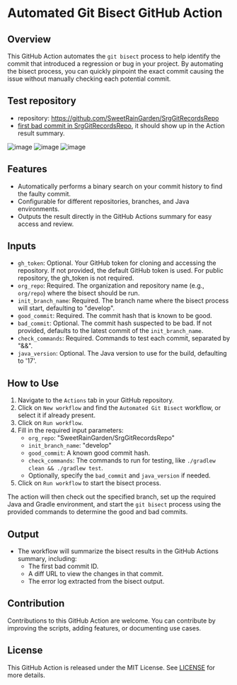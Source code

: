 # Automated Git Bisect GitHub Action

## Overview
This GitHub Action automates the `git bisect` process to help identify the commit that introduced a regression or bug in your project. By automating the bisect process, you can quickly pinpoint the exact commit causing the issue without manually checking each potential commit.
 
## Test repository
- repository: https://github.com/SweetRainGarden/SrgGitRecordsRepo
- [first bad commit in SrgGitRecordsRepo](https://github.com/SweetRainGarden/SrgGitRecordsRepo/commit/7abdb50f6b661a3e9039c3d4d315600da7b2729e), it should show up in the Action result summary.

![image](https://github.com/SweetRainGarden/SrgGactionGittoolsRepo/assets/2296154/547f53df-cc41-47a0-bda1-9e8fbd191265)
![image](https://github.com/SweetRainGarden/SrgGactionGittoolsRepo/assets/2296154/41c6847c-6437-4158-b5b1-8a9163e5b639)
![image](https://github.com/SweetRainGarden/SrgGactionGittoolsRepo/assets/2296154/073e06b0-f6fe-4af3-9a0c-541816758cb4)

## Features
- Automatically performs a binary search on your commit history to find the faulty commit.
- Configurable for different repositories, branches, and Java environments.
- Outputs the result directly in the GitHub Actions summary for easy access and review.

## Inputs

- `gh_token`: Optional. Your GitHub token for cloning and accessing the repository. If not provided, the default GitHub token is used. For public repository, the gh_token is not required.
- `org_repo`: Required. The organization and repository name (e.g., `org/repo`) where the bisect should be run.
- `init_branch_name`: Required. The branch name where the bisect process will start, defaulting to "develop".
- `good_commit`: Required. The commit hash that is known to be good.
- `bad_commit`: Optional. The commit hash suspected to be bad. If not provided, defaults to the latest commit of the `init_branch_name`.
- `check_commands`: Required. Commands to test each commit, separated by "&&".
- `java_version`: Optional. The Java version to use for the build, defaulting to '17'.

## How to Use

1. Navigate to the `Actions` tab in your GitHub repository.
2. Click on `New workflow` and find the `Automated Git Bisect` workflow, or select it if already present.
3. Click on `Run workflow`.
4. Fill in the required input parameters:
    - `org_repo`: "SweetRainGarden/SrgGitRecordsRepo"
    - `init_branch_name`: "develop"
    - `good_commit`: A known good commit hash.
    - `check_commands`: The commands to run for testing, like `./gradlew clean && ./gradlew test`.
    - Optionally, specify the `bad_commit` and `java_version` if needed.
5. Click on `Run workflow` to start the bisect process.

The action will then check out the specified branch, set up the required Java and Gradle environment, and start the `git bisect` process using the provided commands to determine the good and bad commits.

## Output
- The workflow will summarize the bisect results in the GitHub Actions summary, including:
  - The first bad commit ID.
  - A diff URL to view the changes in that commit.
  - The error log extracted from the bisect output.

## Contribution
Contributions to this GitHub Action are welcome. You can contribute by improving the scripts, adding features, or documenting use cases.

## License
This GitHub Action is released under the MIT License. See [LICENSE](LICENSE) for more details.

